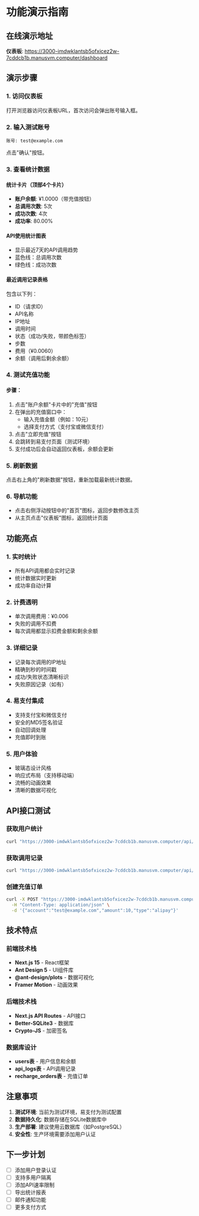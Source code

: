 # 功能演示指南

## 在线演示地址

**仪表板**: https://3000-imdwklantsb5ofxicez2w-7cddcb1b.manusvm.computer/dashboard

## 演示步骤

### 1. 访问仪表板
打开浏览器访问仪表板URL，首次访问会弹出账号输入框。

### 2. 输入测试账号
```
账号: test@example.com
```
点击"确认"按钮。

### 3. 查看统计数据

#### 统计卡片（顶部4个卡片）
- **账户余额**: ¥1.0000（带充值按钮）
- **总调用次数**: 5次
- **成功次数**: 4次
- **成功率**: 80.00%

#### API使用统计图表
- 显示最近7天的API调用趋势
- 蓝色线：总调用次数
- 绿色线：成功次数

#### 最近调用记录表格
包含以下列：
- ID（请求ID）
- API名称
- IP地址
- 调用时间
- 状态（成功/失败，带颜色标签）
- 步数
- 费用（¥0.0060）
- 余额（调用后剩余余额）

### 4. 测试充值功能

#### 步骤：
1. 点击"账户余额"卡片中的"充值"按钮
2. 在弹出的充值窗口中：
   - 输入充值金额（例如：10元）
   - 选择支付方式（支付宝或微信支付）
3. 点击"立即充值"按钮
4. 会跳转到易支付页面（测试环境）
5. 支付成功后会自动返回仪表板，余额会更新

### 5. 刷新数据
点击右上角的"刷新数据"按钮，重新加载最新统计数据。

### 6. 导航功能
- 点击右侧浮动按钮中的"首页"图标，返回步数修改主页
- 从主页点击"仪表板"图标，返回统计页面

## 功能亮点

### 1. 实时统计
- 所有API调用都会实时记录
- 统计数据实时更新
- 成功率自动计算

### 2. 计费透明
- 单次调用费用：¥0.006
- 失败的调用不扣费
- 每次调用都显示扣费金额和剩余余额

### 3. 详细记录
- 记录每次调用的IP地址
- 精确到秒的时间戳
- 成功/失败状态清晰标识
- 失败原因记录（如有）

### 4. 易支付集成
- 支持支付宝和微信支付
- 安全的MD5签名验证
- 自动回调处理
- 充值即时到账

### 5. 用户体验
- 玻璃态设计风格
- 响应式布局（支持移动端）
- 流畅的动画效果
- 清晰的数据可视化

## API接口测试

### 获取用户统计
```bash
curl "https://3000-imdwklantsb5ofxicez2w-7cddcb1b.manusvm.computer/api/stats/user?account=test@example.com"
```

### 获取调用记录
```bash
curl "https://3000-imdwklantsb5ofxicez2w-7cddcb1b.manusvm.computer/api/stats/logs?account=test@example.com&page=1&pageSize=20"
```

### 创建充值订单
```bash
curl -X POST "https://3000-imdwklantsb5ofxicez2w-7cddcb1b.manusvm.computer/api/recharge/create" \
  -H "Content-Type: application/json" \
  -d '{"account":"test@example.com","amount":10,"type":"alipay"}'
```

## 技术特点

### 前端技术栈
- **Next.js 15** - React框架
- **Ant Design 5** - UI组件库
- **@ant-design/plots** - 数据可视化
- **Framer Motion** - 动画效果

### 后端技术栈
- **Next.js API Routes** - API接口
- **Better-SQLite3** - 数据库
- **Crypto-JS** - 加密签名

### 数据库设计
- **users表** - 用户信息和余额
- **api_logs表** - API调用记录
- **recharge_orders表** - 充值订单

## 注意事项

1. **测试环境**: 当前为测试环境，易支付为测试配置
2. **数据持久化**: 数据存储在SQLite数据库中
3. **生产部署**: 建议使用云数据库（如PostgreSQL）
4. **安全性**: 生产环境需要添加用户认证

## 下一步计划

- [ ] 添加用户登录认证
- [ ] 支持多用户隔离
- [ ] 添加API速率限制
- [ ] 导出统计报表
- [ ] 邮件通知功能
- [ ] 更多支付方式
